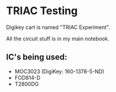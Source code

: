 # TRIAC Testing #

Digikey cart is named "TRIAC Experiment".

All the circuit stuff is in my main notebook.

## IC's being used: ##

- MOC3023 (DigiKey: 160-1378-5-ND)
- FOD814-D
- T2800DG 
